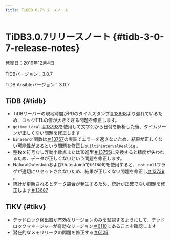```yaml
---
title: TiDB3.0.7リリースノート
---
```


# TiDB3.0.7リリースノート {#tidb-3-0-7-release-notes}

発売日：2019年12月4日

TiDBバージョン：3.0.7

TiDB Ansibleバージョン：3.0.7

## TiDB {#tidb}

-   TiDBサーバーの現地時間がPDのタイムスタンプ[＃13868](https://github.com/pingcap/tidb/pull/13868)より遅れているため、ロックTTLの値が大きすぎる問題を修正します。
-   `gotime.Local` [＃13793](https://github.com/pingcap/tidb/pull/13793)を使用して文字列から日付を解析した後、タイムゾーンが正しくない問題を修正します
-   `binSearch`関数は[＃13767](https://github.com/pingcap/tidb/pull/13767)の実装でエラーを返さないため、結果が正しくない可能性があるという問題を修正し`builtinIntervalRealSig` 。
-   整数を符号なし浮動小数点または10進型[＃13755](https://github.com/pingcap/tidb/pull/13755)に変換すると精度が失われるため、データが正しくないという問題を修正します。
-   NaturalOuterJoinおよびOuterJoin5で`USING`句を使用すると、 `not null`フラグが適切にリセットされないため、結果が正しくない問題を修正し[＃13739](https://github.com/pingcap/tidb/pull/13739) 。
-   統計が更新されるとデータ競合が発生するため、統計が正確でない問題を修正します[＃13687](https://github.com/pingcap/tidb/pull/13687)

## TiKV {#tikv}

-   デッドロック検出器が有効なリージョンのみを監視するようにして、デッドロックマネージャーが有効なリージョン[＃6110](https://github.com/tikv/tikv/pull/6110)にあることを確認します
-   潜在的なメモリリークの問題を修正する[＃6128](https://github.com/tikv/tikv/pull/6128)
